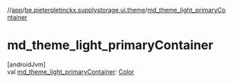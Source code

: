 //[app](../../index.md)/[be.pieterpletinckx.supplystorage.ui.theme](index.md)/[md_theme_light_primaryContainer](md_theme_light_primary-container.md)

# md_theme_light_primaryContainer

[androidJvm]\
val [md_theme_light_primaryContainer](md_theme_light_primary-container.md): [Color](https://developer.android.com/reference/kotlin/androidx/compose/ui/graphics/Color.html)
